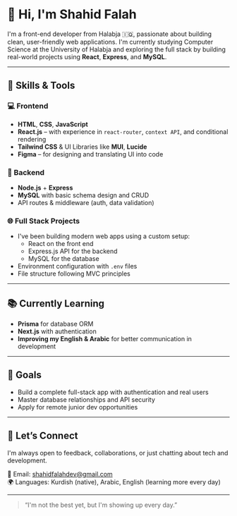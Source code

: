 # 👋 Hi, I'm Shahid Falah

I'm a front-end developer from Halabja 🇮🇶, passionate about building clean, user-friendly web applications. I'm currently studying Computer Science at the University of Halabja and exploring the full stack by building real-world projects using **React**, **Express**, and **MySQL**.

---

## 🚀 Skills & Tools

### 💻 Frontend
- **HTML**, **CSS**, **JavaScript**
- **React.js** – with experience in `react-router`, `context API`, and conditional rendering
- **Tailwind CSS** & UI Libraries like **MUI**, **Lucide**
- **Figma** – for designing and translating UI into code

### 🔧 Backend
- **Node.js** + **Express**
- **MySQL** with basic schema design and CRUD
- API routes & middleware (auth, data validation)

### 🌐 Full Stack Projects
- I've been building modern web apps using a custom setup:
  - React on the front end
  - Express.js API for the backend
  - MySQL for the database
- Environment configuration with `.env` files
- File structure following MVC principles

---

## 📚 Currently Learning
- **Prisma** for database ORM
- **Next.js** with authentication
- **Improving my English & Arabic** for better communication in development

---

## 🎯 Goals
- Build a complete full-stack app with authentication and real users
- Master database relationships and API security
- Apply for remote junior dev opportunities

---

## 🤝 Let’s Connect
I'm always open to feedback, collaborations, or just chatting about tech and development.

📧 Email: shahidfalahdev@gmail.com  
🌍 Languages: Kurdish (native), Arabic, English (learning more every day)

---

> “I'm not the best yet, but I'm showing up every day.”


